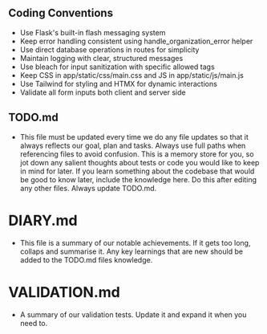 ## Coding Conventions
- Use Flask's built-in flash messaging system
- Keep error handling consistent using handle_organization_error helper
- Use direct database operations in routes for simplicity
- Maintain logging with clear, structured messages
- Use bleach for input sanitization with specific allowed tags
- Keep CSS in app/static/css/main.css and JS in app/static/js/main.js
- Use Tailwind for styling and HTMX for dynamic interactions
- Validate all form inputs both client and server side

## TODO.md
- This file must be updated every time we do any file updates so that it always reflects our goal, plan and tasks. Always use full paths when referencing files to avoid confusion. This is a memory store for you, so jot down any salient thoughts about tests or code you would like to keep in mind for later. If you learn something about the codebase that would be good to know later, include the knowledge here. Do this after editing any other files. Always update TODO.md.

# DIARY.md
- This file is a summary of our notable achievements. If it gets too long, collaps and summarise it. Any key learnings that are new should be added to the TODO.md files knowledge. 

# VALIDATION.md
- A summary of our validation tests. Update it and expand it when you need to.

